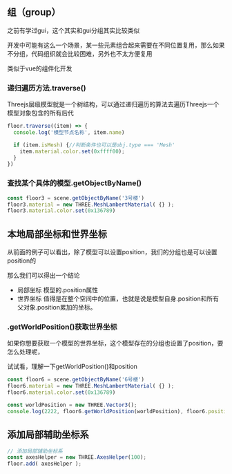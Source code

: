 ## 组（group）

之前有学过gui，这个其实和gui分组其实比较类似

开发中可能有这么一个场景，某一些元素组合起来需要在不同位置复用，那么如果不分组，代码组织就会比较困难，另外也不太方便复用

类似于vue的组件化开发

### 递归遍历方法.traverse()

Threejs层级模型就是一个树结构，可以通过递归遍历的算法去遍历Threejs一个模型对象包含的所有后代

```js
floor.traverse((item) => {
  console.log('模型节点名称', item.name)

  if (item.isMesh) {//判断条件也可以是obj.type === 'Mesh'
    item.material.color.set(0xffff00);
  }
})
```

### 查找某个具体的模型.getObjectByName()

```js
const floor3 = scene.getObjectByName('3号楼')
floor3.material = new THREE.MeshLambertMaterial( {} );
floor3.material.color.set(0x136789)
```

## 本地局部坐标和世界坐标

从前面的例子可以看出，除了模型可以设置position，我们的分组也是可以设置position的

那么我们可以得出一个结论

- 局部坐标 模型的.position属性
- 世界坐标 值得是在整个空间中的位置，也就是说是模型自身.position和所有父对象.position累加的坐标。

### .getWorldPosition()获取世界坐标

如果你想要获取一个模型的世界坐标，这个模型存在的分组也设置了position，要怎么处理呢，

试试看，理解一下getWorldPosition()和position

```js
const floor6 = scene.getObjectByName('6号楼')
floor6.material = new THREE.MeshLambertMaterial( {} );
floor6.material.color.set(0x136789)

const worldPosition = new THREE.Vector3();
console.log(2222, floor6.getWorldPosition(worldPosition), floor6.position)
```

## 添加局部辅助坐标系

```js
// 添加局部辅助坐标系
const axesHelper = new THREE.AxesHelper(100);
floor.add( axesHelper );
```
